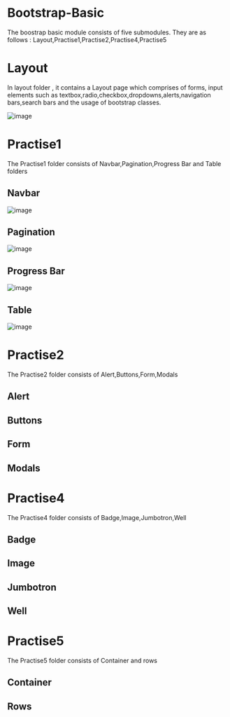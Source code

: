 # Bootstrap-Basic
The boostrap basic module consists of five submodules. They are as follows : Layout,Practise1,Practise2,Practise4,Practise5

# Layout 
In layout folder , it contains a Layout page which comprises of forms, input elements such as textbox,radio,checkbox,dropdowns,alerts,navigation bars,search bars and the usage of bootstrap classes.
 
![image](https://user-images.githubusercontent.com/96670760/174421990-d19ed06f-6dce-467f-8ad3-0aac0d3bfe24.png)

# Practise1
The Practise1 folder consists of Navbar,Pagination,Progress Bar and Table folders
## Navbar
![image](https://user-images.githubusercontent.com/96670760/174422322-d94e5c18-044c-4432-93c1-af4aecb63327.png)

## Pagination
![image](https://user-images.githubusercontent.com/96670760/174422331-c3923a08-a481-40cd-8e1a-3129c58ed64b.png)

## Progress Bar
![image](https://user-images.githubusercontent.com/96670760/174422341-c1e74d9c-7b1d-40eb-98e5-d62b669ae78b.png)

## Table
![image](https://user-images.githubusercontent.com/96670760/174422357-1062bbfe-b93f-4027-820c-c1d339edb298.png)


# Practise2
The Practise2 folder consists of Alert,Buttons,Form,Modals
## Alert
## Buttons
## Form
## Modals

# Practise4
The Practise4 folder consists of Badge,Image,Jumbotron,Well
## Badge
## Image
## Jumbotron
## Well

# Practise5
The Practise5 folder consists of Container and rows
## Container
## Rows


